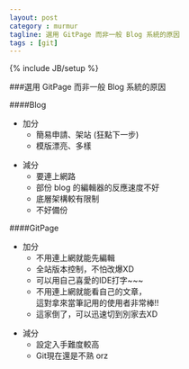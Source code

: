 ```yaml
---
layout: post
category : murmur
tagline: 選用 GitPage 而非一般 Blog 系統的原因
tags : [git]
---
```

{% include JB/setup %}

###選用 GitPage 而非一般 Blog 系統的原因

####Blog
+ 加分
	+ 簡易申請、架站 (狂點下一步)
	+ 模版漂亮、多樣

- 減分
	- 要連上網路
	- 部份 blog 的編輯器的反應速度不好
	- 底層架構較有限制
	- 不好備份

####GitPage
+ 加分
	+ 不用連上網就能先編輯
	+ 全站版本控制，不怕改爆XD
	+ 可以用自己喜愛的IDE打字~~~
	+ 不用連上網就能看自己的文章，  
	  這對拿來當筆記用的使用者非常棒!!
	+ 這家倒了，可以迅速切到別家去XD

- 減分
	- 設定入手難度較高
	- Git現在還是不熟 orz